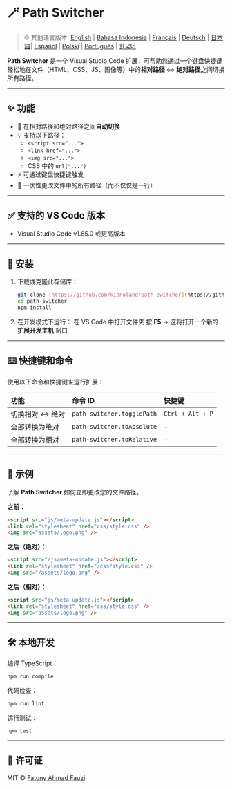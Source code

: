 # 🪄 Path Switcher

> 🌐 其他语言版本: [English](../../README.md) | [Bahasa Indonesia](README-ID.md) | [Français](README-FR.md) | [Deutsch](README-DE.md) | [日本語](README-JP.md)| [Español](README-ES.md) | [Polski](README-PL.md) | [Português](README-PT.md) | [한국어](README-KO.md)

**Path Switcher** 是一个 Visual Studio Code 扩展，可帮助您通过一个键盘快捷键轻松地在文件（HTML、CSS、JS、图像等）中的**相对路径** ↔️ **绝对路径**之间切换所有路径。

---

## ✨ 功能

- 🔁 在相对路径和绝对路径之间**自动切换**
- 💡 支持以下路径：
  - `<script src="...">`
  - `<link href="...">`
  - `<img src="...">`
  - CSS 中的 `url("...")`
- ⚡ 可通过键盘快捷键触发
- 🧭 一次性更改文件中的所有路径（而不仅仅是一行）

---

## ✅ 支持的 VS Code 版本

- Visual Studio Code v1.85.0 或更高版本

---

## 🧩 安装

1.  下载或克隆此存储库：
    ```bash
    git clone [https://github.com/kianoland/path-switcher](https://github.com/kianoland/path-switcher)
    cd path-switcher
    npm install
    ```
2.  在开发模式下运行：
    在 VS Code 中打开文件夹
    按 **F5** → 这将打开一个新的 **扩展开发主机** 窗口

---

## ⌨️ 快捷键和命令

使用以下命令和快捷键来运行扩展：

| 功能             | 命令 ID                    | 快捷键           |
| :--------------- | :------------------------- | :--------------- |
| 切换相对 ↔️ 绝对 | `path-switcher.togglePath` | `Ctrl + Alt + P` |
| 全部转换为绝对   | `path-switcher.toAbsolute` | -                |
| 全部转换为相对   | `path-switcher.toRelative` | -                |

---

## 🧠 示例

了解 **Path Switcher** 如何立即更改您的文件路径。

**之前：**

```html
<script src="js/meta-update.js"></script>
<link rel="stylesheet" href="css/style.css" />
<img src="assets/logo.png" />
```

**之后（绝对）：**

```html
<script src="/js/meta-update.js"></script>
<link rel="stylesheet" href="/css/style.css" />
<img src="/assets/logo.png" />
```

**之后（相对）：**

```html
<script src="js/meta-update.js"></script>
<link rel="stylesheet" href="css/style.css" />
<img src="assets/logo.png" />
```

---

## 🛠️ 本地开发

编译 TypeScript：

```bash
npm run compile
```

代码检查：

```bash
npm run lint
```

运行测试：

```bash
npm test
```

---

## 🧾 许可证

MIT © [Fatony Ahmad Fauzi](../../LICENSE)
